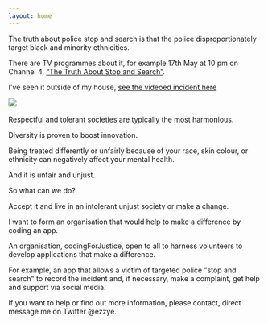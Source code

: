 ```yaml
---
layout: home
---
```


The truth about police stop and search is that the police disproportionately target black and minority ethnicities.

There are TV programmes about it, for example 17th May at 10 pm on Channel 4, [“The Truth About Stop and Search”](https://www.channel4.com/programmes/the-truth-about-police-stop-search).
&nbsp;
&nbsp;

I've seen it outside of my house, [see the videoed incident here](https://www.youtube.com/watch?v=w8e34-zDOys)
&nbsp;

![](/assets/images/mq1.jpeg)
&nbsp;

Respectful and tolerant societies are typically the most harmonious.

Diversity is proven to boost innovation.

Being treated differently or unfairly because of your race, skin colour, or ethnicity can negatively affect your mental health.

And it is unfair and unjust.

So what can we do?

Accept it and live in an intolerant unjust society or make a change.

I want to form an organisation that would help to make a difference by coding an app.

An organisation, codingForJustice, open to all to harness volunteers to develop applications that make a difference.

For example, an app that allows a victim of targeted police "stop and search" to record the incident and, if necessary, make a complaint, get help and support via social media.

If you want to help or find out more information, please contact, direct message me on Twitter @ezzye.

&nbsp;